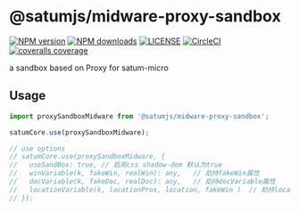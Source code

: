 # @satumjs/midware-proxy-sandbox

[![NPM version](https://img.shields.io/npm/v/@satumjs/midware-proxy-sandbox.svg)](https://www.npmjs.com/package/@satumjs/midware-proxy-sandbox) [![NPM downloads](https://img.shields.io/npm/dt/@satumjs/midware-proxy-sandbox.svg)](https://www.npmjs.com/package/@satumjs/midware-proxy-sandbox) [![LICENSE](https://img.shields.io/npm/l/@satumjs/midware-proxy-sandbox.svg)](https://github.com/satumjs/midware-proxy-sandbox/blob/master/LICENSE) <!-- [![gitter](https://badges.gitter.im/satumjs/midware-proxy-sandbox.svg)](https://gitter.im/satumjs/midware-proxy-sandbox) --> [![CircleCI](https://circleci.com/gh/satumjs/midware-proxy-sandbox/tree/master.svg?style=svg)](https://circleci.com/gh/satumjs/midware-proxy-sandbox/tree/master) [![coveralls coverage](https://coveralls.io/repos/github/satumjs/midware-proxy-sandbox/badge.svg?branch=master)](https://coveralls.io/github/satumjs/midware-proxy-sandbox?branch=master)

a sandbox based on Proxy for satum-micro

## Usage

```js
import proxySandboxMidware from '@satumjs/midware-proxy-sandbox';

satumCore.use(proxySandboxMidware);

// use options
// satumCore.use(proxySandboxMidware, {
//   useSandBox: true, // 启用css shadow-dom 默认为true
//   winVariable(k, fakeWin, realWin): any,   // 劫持fakeWin属性
//   docVariable(k, fakeDoc, realDoc): any,   // 劫持docVariable属性
//   locationVariable(k, locationProx, location, fakeWin )  // 劫持location属性
// });
```
